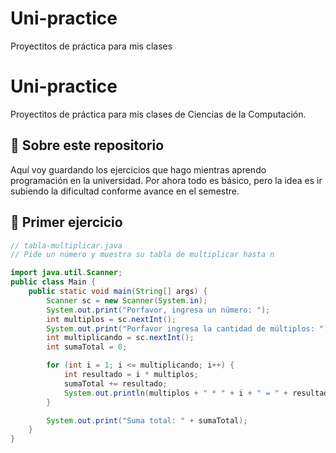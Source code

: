 # Uni-practice
Proyectitos de práctica para mis clases
# Uni-practice

Proyectitos de práctica para mis clases de Ciencias de la Computación.

## 🌱 Sobre este repositorio

Aquí voy guardando los ejercicios que hago mientras aprendo programación en la universidad. Por ahora todo es básico, pero la idea es ir subiendo la dificultad conforme avance en el semestre.

## 🚀 Primer ejercicio

```java
// tabla-multiplicar.java
// Pide un número y muestra su tabla de multiplicar hasta n

import java.util.Scanner;
public class Main {
    public static void main(String[] args) {
        Scanner sc = new Scanner(System.in);
        System.out.print("Porfavor, ingresa un número: ");
        int multiplos = sc.nextInt();
        System.out.print("Porfavor ingresa la cantidad de múltiplos: ");
        int multiplicando = sc.nextInt();
        int sumaTotal = 0;

        for (int i = 1; i <= multiplicando; i++) {
            int resultado = i * multiplos;
            sumaTotal += resultado;
            System.out.println(multiplos + " * " + i + " = " + resultado);
        }

        System.out.print("Suma total: " + sumaTotal);
    }
}

